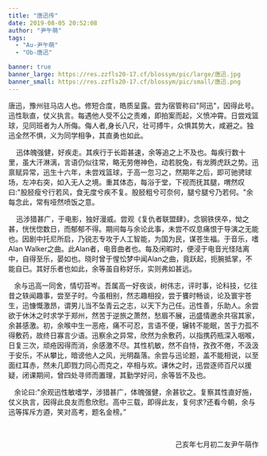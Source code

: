 ```yaml
---
title: "唐迅传"
date: 2019-08-05 20:52:08
author: "尹午萌"
tags: 
  - "Au-尹午萌"
  - "Ob-唐迅"

banner: true
banner_large: https://res.zzfls20-17.cf/blossym/pic/large/唐迅.jpg
banner_small: https://res.zzfls20-17.cf/blossym/pic/small/唐迅.png
---
```


<p>唐迅，豫州驻马店人也。修短合度，皓质呈露。尝为宿管称曰"阿迅"，因得此号。迅性耿直，仗义执言。每遇他人受不公之责难，即拍案而起，义愤冲霄。日尝戏篮球，见同班者为人所侮。侮人者,身长八尺，壮可搏牛，众惧其势大，咸避之。独迅全然不惧，义为同学相争，其直勇也如此。</p>
<p>&nbsp;&nbsp;&nbsp;&nbsp;迅体魄强健，好疾走。其疾行于长距甚速，余等追之上不及也。每疾行数十里，虽大汗淋漓，言语仍似往常，略无劳倦神色，动若脱兔，有龙腾虎跃之势。迅禀赋异常，迅生十六年，未尝戏篮球，于高一忽习之，然期年之后，即可驰骋球场，左冲右突，如入无人之境。重其体态，每浴于堂，下视而抚其腿，喟然叹曰:"股胫瘦兮行若风，食无度兮疾不复。股胫粗兮可奈何，腿兮腿兮乃若何。"余每念此，常有哑然喷饭之意。</p>
<p>&nbsp;&nbsp;&nbsp;&nbsp;迅涉猎甚广，于电影，独好漫威。尝观《复仇者联盟肆》，念钢铁侠卒，怮之甚，恍恍惚数日，而郁郁不得。期间每与余论此事，未尝不叹息痛恨于导演之无能也。因剧中托尼所启，乃锐志专攻于人工智能，为国为民，谋苍生福。于音乐，嗜Alan Walker之曲。此Alan者，电音曲者也。每及闲暇时，便浸于电音光怪陆离中，自得至乐，晏如也。晓时曾于惺忪梦中闻Alan之曲，竟跃起，扼腕抵掌，不能自已。其好乐者也如此，余等虽自称好乐，实则弗如甚远。</p>
<p>&nbsp;&nbsp;&nbsp;余与迅高一同舍，情切苔岑。吾属高一好夜谈，树伟志，评时事，论科技，忆往昔之轶闻趣事，尝至子时。今虽相别，然志趣相投，尝于饔时畅谈，论及寰宇苍生，迅慷慨激昂，谓男儿当不坠青云之志，以天下为己任。迅性善，乐助人。余尝欲于休沐之时求学于郑州，然苦于逆旅之萧然，愁眉不展，迅盛情邀余共宿其家，余甚感激。初，余喉中生一恶疮，痛不可忍，言语不便，辗转不能眠，苦于力孤不得敷药，故终日寡言少语。迅察余之异常，欣然为余敷药，以指携药瓶深入咽喉，日复三次，顽疮因得而消，余感激不尽。其性机敏，然不自恃，孜孜不倦，不汲汲于安乐，不从攀比，暗谤他人之风，光明磊落。余尝与迅论题，盖不能相说，以至面红耳赤，然未几即戮力同心而克之，卒相与欢。课休之时，迅尝逐师百尺以援疑，闭课期间，曾四处寻师而置理，其勤学好问，余等皆不及也。</p>
<p>&nbsp;&nbsp;&nbsp;余论曰:"余观迅性敏嗜学，涉猎甚广，体魄强健，余甚钦之。复察其性直好施，仗义执言，因得此良友而愈欣慰。高中三载，即得此友，复何求?还看今朝，余与迅等挥斥方逎，笑对高考，题名金榜。&rdquo;</p>
<p>&nbsp;</p>
<p style="text-align: right;">&nbsp;&nbsp;&nbsp;&nbsp;&nbsp;&nbsp;&nbsp;&nbsp;&nbsp;&nbsp;&nbsp;&nbsp;&nbsp;&nbsp;&nbsp;&nbsp;&nbsp;&nbsp;&nbsp;&nbsp;&nbsp;&nbsp;&nbsp;&nbsp;&nbsp;&nbsp;&nbsp;&nbsp;&nbsp;&nbsp;&nbsp;&nbsp;&nbsp;&nbsp;&nbsp;&nbsp;&nbsp;&nbsp;&nbsp;&nbsp;&nbsp;&nbsp;&nbsp;&nbsp;&nbsp;&nbsp;&nbsp;&nbsp;&nbsp;&nbsp;己亥年七月初二友尹午萌作</p>
